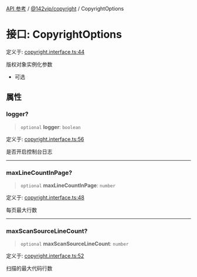 [API 参考](../../../packages.md) / [@142vip/copyright](../index.md) / CopyrightOptions

# 接口: CopyrightOptions

定义于: [copyright.interface.ts:44](https://github.com/142vip/core-x/blob/293ce1057e8ca17514533d1e98d7acd05ef45b34/packages/copyright/src/copyright.interface.ts#L44)

版权对象实例化参数
- 可选

## 属性

### logger?

> `optional` **logger**: `boolean`

定义于: [copyright.interface.ts:56](https://github.com/142vip/core-x/blob/293ce1057e8ca17514533d1e98d7acd05ef45b34/packages/copyright/src/copyright.interface.ts#L56)

是否开启控制台日志

***

### maxLineCountInPage?

> `optional` **maxLineCountInPage**: `number`

定义于: [copyright.interface.ts:48](https://github.com/142vip/core-x/blob/293ce1057e8ca17514533d1e98d7acd05ef45b34/packages/copyright/src/copyright.interface.ts#L48)

每页最大行数

***

### maxScanSourceLineCount?

> `optional` **maxScanSourceLineCount**: `number`

定义于: [copyright.interface.ts:52](https://github.com/142vip/core-x/blob/293ce1057e8ca17514533d1e98d7acd05ef45b34/packages/copyright/src/copyright.interface.ts#L52)

扫描的最大代码行数
